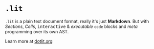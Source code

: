 # `.lit`

`.lit` is a plain text document format, really it's just **Markdown**. But with *Sections*, *Cells*, <kbd>interactive</kbd> & *executable* `code` blocks and _meta_ programming over its own <abbr>AST</abbr>.

Learn more at [dotlit.org](https://dotlit.org)
